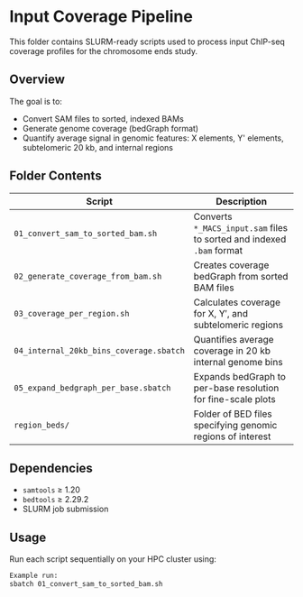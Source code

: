 # Input Coverage Pipeline

This folder contains SLURM-ready scripts used to process input ChIP-seq coverage profiles for the chromosome ends study.

## Overview

The goal is to:
- Convert SAM files to sorted, indexed BAMs
- Generate genome coverage (bedGraph format)
- Quantify average signal in genomic features: X elements, Y' elements, subtelomeric 20 kb, and internal regions

## Folder Contents

| Script | Description |
|--------|-------------|
| `01_convert_sam_to_sorted_bam.sh` | Converts `*_MACS_input.sam` files to sorted and indexed `.bam` format |
| `02_generate_coverage_from_bam.sh` | Creates coverage bedGraph from sorted BAM files |
| `03_coverage_per_region.sh` | Calculates coverage for X, Y′, and subtelomeric regions |
| `04_internal_20kb_bins_coverage.sbatch` | Quantifies average coverage in 20 kb internal genome bins |
| `05_expand_bedgraph_per_base.sbatch` | Expands bedGraph to per-base resolution for fine-scale plots |
| `region_beds/` | Folder of BED files specifying genomic regions of interest |

## Dependencies

- `samtools` ≥ 1.20
- `bedtools` ≥ 2.29.2
- SLURM job submission

## Usage

Run each script sequentially on your HPC cluster using:

```bash
Example run:
sbatch 01_convert_sam_to_sorted_bam.sh
